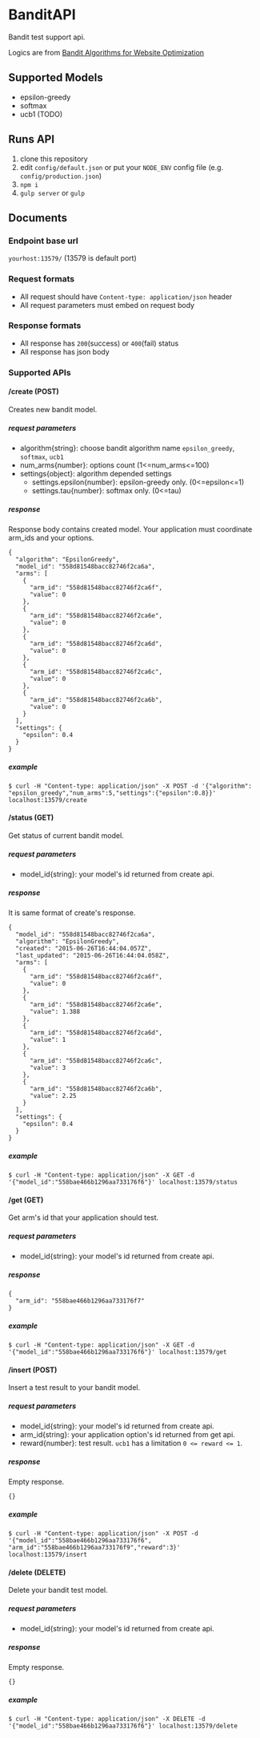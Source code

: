 # BanditAPI
Bandit test support api.

Logics are from [Bandit Algorithms for Website Optimization](http://shop.oreilly.com/product/0636920027393.do)

## Supported Models

+ epsilon-greedy
+ softmax
+ ucb1 (TODO)

## Runs API

1. clone this repository
2. edit `config/default.json` or put your `NODE_ENV` config file (e.g. `config/production.json`)
3. `npm i`
4. `gulp server` or `gulp`

## Documents

### Endpoint base url

`yourhost:13579/` (13579 is default port)

### Request formats

+ All request should have `Content-type: application/json` header
+ All request parameters must embed on request body

### Response formats

+ All response has `200`(success) or `400`(fail) status
+ All response has json body

### Supported APIs

#### /create (POST)

Creates new bandit model.

##### request parameters

+ algorithm{string}: choose bandit algorithm name `epsilon_greedy`, `softmax`, `ucb1`
+ num_arms{number}: options count (1<=num_arms<=100)
+ settings{object}: algorithm depended settings
  + settings.epsilon{number}: epsilon-greedy only. (0<=epsilon<=1)
  + settings.tau{number}: softmax only. (0<=tau)

##### response

Response body contains created model. Your application must coordinate arm_ids and your options.

```
{
  "algorithm": "EpsilonGreedy",
  "model_id": "558d81548bacc82746f2ca6a",
  "arms": [
    {
      "arm_id": "558d81548bacc82746f2ca6f",
      "value": 0
    },
    {
      "arm_id": "558d81548bacc82746f2ca6e",
      "value": 0
    },
    {
      "arm_id": "558d81548bacc82746f2ca6d",
      "value": 0
    },
    {
      "arm_id": "558d81548bacc82746f2ca6c",
      "value": 0
    },
    {
      "arm_id": "558d81548bacc82746f2ca6b",
      "value": 0
    }
  ],
  "settings": {
    "epsilon": 0.4
  }
}
```

##### example

`$ curl -H "Content-type: application/json" -X POST -d '{"algorithm": "epsilon_greedy","num_arms":5,"settings":{"epsilon":0.8}}' localhost:13579/create`

#### /status (GET)

Get status of current bandit model.

##### request parameters

+ model_id{string}: your model's id returned from create api.

##### response

It is same format of create's response.

```
{
  "model_id": "558d81548bacc82746f2ca6a",
  "algorithm": "EpsilonGreedy",
  "created": "2015-06-26T16:44:04.057Z",
  "last_updated": "2015-06-26T16:44:04.058Z",
  "arms": [
    {
      "arm_id": "558d81548bacc82746f2ca6f",
      "value": 0
    },
    {
      "arm_id": "558d81548bacc82746f2ca6e",
      "value": 1.388
    },
    {
      "arm_id": "558d81548bacc82746f2ca6d",
      "value": 1
    },
    {
      "arm_id": "558d81548bacc82746f2ca6c",
      "value": 3
    },
    {
      "arm_id": "558d81548bacc82746f2ca6b",
      "value": 2.25
    }
  ],
  "settings": {
    "epsilon": 0.4
  }
}
```

##### example

`$ curl -H "Content-type: application/json" -X GET -d '{"model_id":"558bae466b1296aa733176f6"}' localhost:13579/status`

#### /get (GET)

Get arm's id that your application should test.

##### request parameters

+ model_id{string}: your model's id returned from create api.

##### response

```
{
  "arm_id": "558bae466b1296aa733176f7"
}

```

##### example

`$ curl -H "Content-type: application/json" -X GET -d '{"model_id":"558bae466b1296aa733176f6"}' localhost:13579/get`

#### /insert (POST)

Insert a test result to your bandit model.

##### request parameters

+ model_id{string}: your model's id returned from create api.
+ arm_id{string}: your application option's id returned from get api.
+ reward{number}: test result. `ucb1` has a limitation `0 <= reward <= 1`.

##### response

Empty response.

```
{}
```

##### example

`$ curl -H "Content-type: application/json" -X POST -d '{"model_id":"558bae466b1296aa733176f6", "arm_id":"558bae466b1296aa733176f9","reward":3}' localhost:13579/insert`

#### /delete (DELETE)

Delete your bandit test model.

##### request parameters

+ model_id{string}: your model's id returned from create api.

##### response

Empty response.

```
{}
```

##### example

`$ curl -H "Content-type: application/json" -X DELETE -d '{"model_id":"558bae466b1296aa733176f6"}' localhost:13579/delete`
